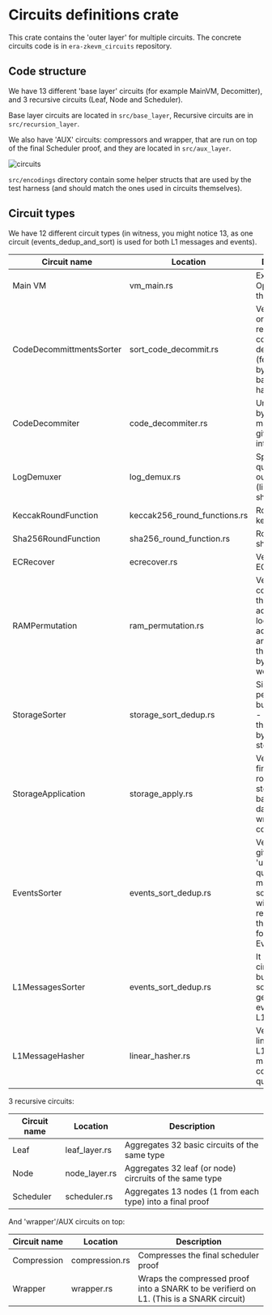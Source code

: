 # Circuits definitions crate

This crate contains the 'outer layer' for multiple circuits. The concrete circuits code is in `era-zkevm_circuits`
repository.

## Code structure

We have 13 different 'base layer' circuits (for example MainVM, Decomitter), and 3 recursive circuits (Leaf, Node and
Scheduler).

Base layer circuits are located in `src/base_layer`, Recursive circuits are in `src/recursion_layer`.

We also have 'AUX' circuits: compressors and wrapper, that are run on top of the final Scheduler proof, and they are
located in `src/aux_layer`.

![circuits](https://user-images.githubusercontent.com/128217157/275817097-0a543476-52e5-437b-a7d3-10603d5833fa.png)

`src/encodings` directory contain some helper structs that are used by the test harness (and should match the ones used
in circuits themselves).

## Circuit types

We have 12 different circuit types (in witness, you might notice 13, as one circuit (events_dedup_and_sort) is used for
both L1 messages and events).

| Circuit name             | Location                     | Description                                                                                                                                                          |
| ------------------------ | ---------------------------- | -------------------------------------------------------------------------------------------------------------------------------------------------------------------- |
| Main VM                  | vm_main.rs                   | Executes OpCodes from the VM                                                                                                                                         |
| CodeDecommittmentsSorter | sort_code_decommit.rs        | Verifies the order of requests for code decommitment (fetching bytecode based on hash).                                                                              |
| CodeDecommiter           | code_decommiter.rs           | Unpacks the bytecode matching a given hash into memory.                                                                                                              |
| LogDemuxer               | log_demux.rs                 | Splits the queue into 6 output ones (like keccak, sha, storage).                                                                                                     |
| KeccakRoundFunction      | keccak256_round_functions.rs | Round of the keccak hash                                                                                                                                             |
| Sha256RoundFunction      | sha256_round_function.rs     | Round of sha256 hash                                                                                                                                                 |
| ECRecover                | ecrecover.rs                 | Verifies ECRecover                                                                                                                                                   |
| RAMPermutation           | ram_permutation.rs           | Verifies the correctness of the RAM accesses - looking at the access queue, and checking that correct bytes values were read                                         |
| StorageSorter            | storage_sort_dedup.rs        | Similar to RAM permutation, but for storage - checking that correct bytes were stored / read.                                                                        |
| StorageApplication       | storage_apply.rs             | Verifies the final merkle root and storage diffs based on the data that was written during computation.                                                              |
| EventsSorter             | events_sort_dedup.rs         | Verifies that a given 'unsorted' queue is matching the sorted one, without any repetitions. In this case, used for System Events.                                    |
| L1MessagesSorter         | events_sort_dedup.rs         | It reuses the circuit above, but this time to sort user generated events (L2 -> L1 messages).                                                                        |
| L1MessageHasher          | linear_hasher.rs             | Verifies that linear hash of L1 messages matches the content of the queue.                                                                                           |

3 recursive circuits:

| Circuit name | Location      | Description                                               |
| ------------ | ------------- | --------------------------------------------------------- |
| Leaf         | leaf_layer.rs | Aggregates 32 basic circuits of the same type             |
| Node         | node_layer.rs | Aggregates 32 leaf (or node) circruits of the same type   |
| Scheduler    | scheduler.rs  | Aggregates 13 nodes (1 from each type) into a final proof |

And  'wrapper'/AUX circuits on top:

| Circuit name | Location       | Description                                                                              |
| ------------ | -------------- | ---------------------------------------------------------------------------------------- |
| Compression  | compression.rs | Compresses the final scheduler proof                                                     |
| Wrapper      | wrapper.rs     | Wraps the compressed proof into a SNARK to be verifierd on L1. (This is a SNARK circuit) |

